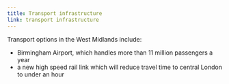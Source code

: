 ```yaml
---
title: Transport infrastructure
link: transport infrastructure
---
```

Transport options in the West Midlands include: 


- Birmingham Airport, which handles more than 11 million passengers a year
- a new high speed rail link which will reduce travel time to central London to under an hour